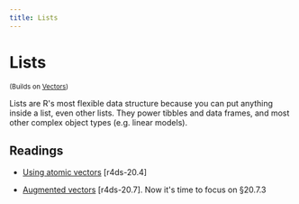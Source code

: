 ```yaml
---
title: Lists
---
```


<!-- Generated automatically from lists.yml. Do not edit by hand -->

# Lists
<small>(Builds on [Vectors](vectors.md))</small>

Lists are R's most flexible data structure because you can put anything
inside a list, even other lists. They power tibbles and data frames,
and most other complex object types (e.g. linear models).

## Readings

  * [Using atomic vectors](http://r4ds.had.co.nz/vectors.html#using-atomic-vectors) [r4ds-20.4]

  * [Augmented vectors](http://r4ds.had.co.nz/vectors.html#augmented-vectors) [r4ds-20.7].
    Now it's time to focus on §20.7.3



